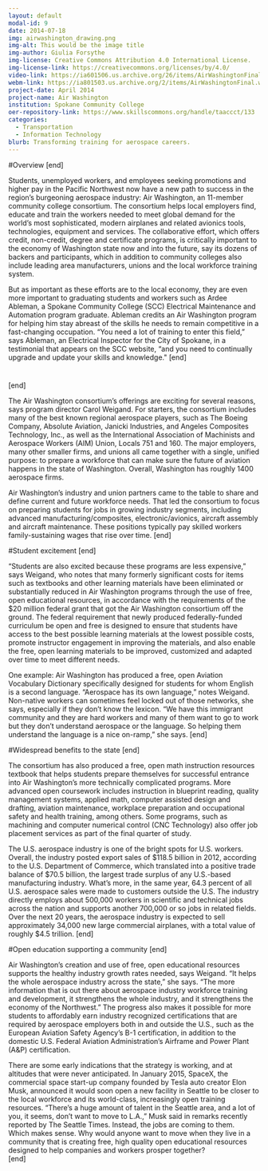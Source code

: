 ```yaml
---
layout: default
modal-id: 9
date: 2014-07-18
img: airwashington_drawing.png
img-alt: This would be the image title
img-author: Giulia Forsythe
img-license: Creative Commons Attribution 4.0 International License.
img-license-link: https://creativecommons.org/licenses/by/4.0/
video-link: https://ia601506.us.archive.org/26/items/AirWashingtonFinal2/Air-Washington-final2.mp4
webm-link: https://ia801503.us.archive.org/2/items/AirWashingtonFinal.webmsd/Air-Washington-final.webmsd.webm
project-date: April 2014
project-name: Air Washington
institution: Spokane Community College
oer-repository-link: https://www.skillscommons.org/handle/taaccct/133
categories:
  - Transportation
  - Information Technology
blurb: Transforming training for aerospace careers.
---
```

#Overview
[end]

Students, unemployed workers, and employees seeking promotions and higher pay in the Pacific Northwest now have a new path to success in the region’s burgeoning aerospace industry: Air Washington, an 11-member community college consortium. The consortium helps local employers find, educate and train the workers needed to meet global demand for the world’s most sophisticated, modern airplanes and related avionics tools, technologies, equipment and services. The collaborative effort, which offers credit, non-credit, degree and certificate programs, is critically important to the economy of Washington state now and into the future, say its dozens of backers and participants, which in addition to community colleges also include leading area manufacturers, unions and the local workforce training system.

But as important as these efforts are to the local economy, they are even more important to graduating students and workers such as Ardee Ableman, a Spokane Community College (SCC) Electrical Maintenance and Automation program graduate. Ableman credits an Air Washington program for helping him stay abreast of the skills he needs to remain competitive in a fast-changing occupation. “You need a lot of training to enter this field,” says Ableman, an Electrical Inspector for the City of Spokane, in a testimonial that appears on the SCC website, “and you need to continually upgrade and update your skills and knowledge."
[end]

#
[end]

The Air Washington consortium’s offerings are exciting for several reasons, says program director Carol Weigand. For starters, the consortium includes many of the best known regional aerospace players, such as The Boeing Company, Absolute Aviation, Janicki Industries, and Angeles Composites Technology, Inc., as well as the International Association of Machinists and Aerospace Workers (AIM) Union, Locals 751 and 160. The major employers, many other smaller firms, and unions all came together with a single, unified purpose: to prepare a workforce that can make sure the future of aviation happens in the state of Washington.  Overall, Washington has roughly 1400 aerospace firms.

Air Washington’s industry and union partners came to the table to share and define current and future workforce needs. That led the consortium to focus on preparing students for jobs in growing industry segments, including advanced manufacturing/composites, electronic/avionics, aircraft assembly and aircraft maintenance. These positions typically pay skilled workers family-sustaining wages that rise over time. 
[end]

#Student excitement
[end]

“Students are also excited because these programs are less expensive,” says Weigand, who notes that many formerly significant costs for items such as textbooks and other learning materials have been eliminated or substantially reduced in Air Washington programs through the use of free, open educational resources, in accordance with the requirements of the $20 million federal grant that got the Air Washington consortium off the ground. The federal requirement that newly produced federally-funded curriculum be open and free is designed to ensure that students have access to the best possible learning materials at the lowest possible costs, promote instructor engagement in improving the materials, and also enable the free, open learning materials to be improved, customized and adapted over time to meet different needs.

One example: Air Washington has produced a free, open Aviation Vocabulary Dictionary specifically designed for students for whom English is a second language. “Aerospace has its own language,” notes Weigand. Non-native workers can sometimes feel locked out of those networks, she says, especially if they don’t know the lexicon. “We have this immigrant community and they are hard workers and many of them want to go to work but they don’t understand aerospace or the language. So helping them understand the language is a nice on-ramp,” she says.
[end]

#Widespread benefits to the state
[end]

The consortium has also produced a free, open math instruction resources textbook that helps students prepare themselves for successful entrance into Air Washington’s more technically complicated programs. More advanced open coursework includes instruction in blueprint reading, quality management systems, applied math, computer assisted design and drafting, aviation maintenance, workplace preparation and occupational safety and health training, among others. Some programs, such as machining and computer numerical control (CNC Technology) also offer job placement services as part of the final quarter of study.

The U.S. aerospace industry is one of the bright spots for U.S. workers.  Overall, the industry posted export sales of $118.5 billion in 2012, according to the U.S. Department of Commerce, which translated into a positive trade balance of $70.5 billion, the largest trade surplus of any U.S.-based manufacturing industry.  What’s more, in the same year, 64.3 percent of all U.S. aerospace sales were made to customers outside the U.S. The industry directly employs about 500,000 workers in scientific and technical jobs across the nation and supports another 700,000 or so jobs in related fields. Over the next 20 years, the aerospace industry is expected to sell approximately 34,000 new large commercial airplanes, with a total value of roughly $4.5 trillion.
[end]

#Open education supporting a community
[end]

Air Washington’s creation and use of free, open educational resources supports the healthy industry growth rates needed, says Weigand. “It helps the whole aerospace industry across the state,” she says. “The more information that is out there about aerospace industry workforce training and development, it strengthens the whole industry, and it strengthens the economy of the Northwest.” The progress also makes it possible for more students to affordably earn industry recognized certifications that are required by aerospace employers both in and outside the U.S., such as the European Aviation Safety Agency’s B-1 certification, in addition to the domestic U.S. Federal Aviation Administration’s Airframe and Power Plant (A&P) certification.

There are some early indications that the strategy is working, and at altitudes that were never anticipated. In January 2015, SpaceX, the commercial space start-up company founded by Tesla auto creator Elon Musk, announced it would soon open a new facility in Seattle to be closer to the local workforce and its world-class, increasingly open training resources. “There’s a huge amount of talent in the Seattle area, and a lot of you, it seems, don’t want to move to L.A.,” Musk said in remarks recently reported by The Seattle Times. Instead, the jobs are coming to them.  
Which makes sense. Why would anyone want to move when they live in a community that is creating free, high quality open educational resources designed to help companies and workers prosper together?  
[end]
